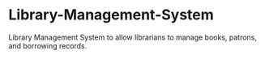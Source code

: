 # Library-Management-System
Library Management System to allow librarians to manage books, patrons, and borrowing records.
